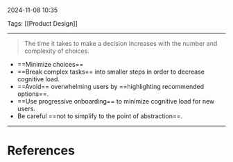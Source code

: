 2024-11-08 10:35

Tags: [[Product Design]]

---

> The time it takes to make a decision increases with the number and complexity of choices.

- ==Minimize choices==
- ==Break complex tasks== into smaller steps in order to decrease cognitive load.
- ==Avoid== overwhelming users by ==highlighting recommended options==.
- ==Use progressive onboarding== to minimize cognitive load for new users.
- Be careful ==not to simplify to the point of abstraction==.

---
# References